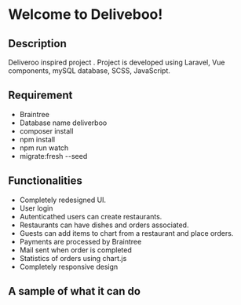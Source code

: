 Welcome to Deliveboo!
===================


Description
-------
Deliveroo inspired project . 
Project is developed using Laravel, Vue components, mySQL database, SCSS, JavaScript.

Requirement
-------
- Braintree
- Database name deliverboo
- composer install
- npm install 
- npm run watch
- migrate:fresh --seed

## Functionalities

 - Completely redesigned UI.
 - User login
 - Autenticathed users can create restaurants.
 - Restaurants can have dishes and orders associated.
 - Guests can add items to chart from a restaurant and place orders.
 - Payments are processed by Braintree
 - Mail sent when order is completed
 - Statistics of orders using chart.js
 - Completely responsive design
 
## A sample of what it can do

<!-- Orders
-------
![](design.gif)

Restaurant Dashboard
-------
![](dashboard.gif)

Responsive Design
-------
![](responsive.gif) -->
